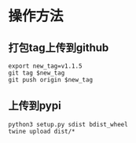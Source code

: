 # 操作方法

## 打包tag上传到github
```shell
export new_tag=v1.1.5
git tag $new_tag
git push origin $new_tag
```

## 上传到pypi
```shell
python3 setup.py sdist bdist_wheel
twine upload dist/*
```
